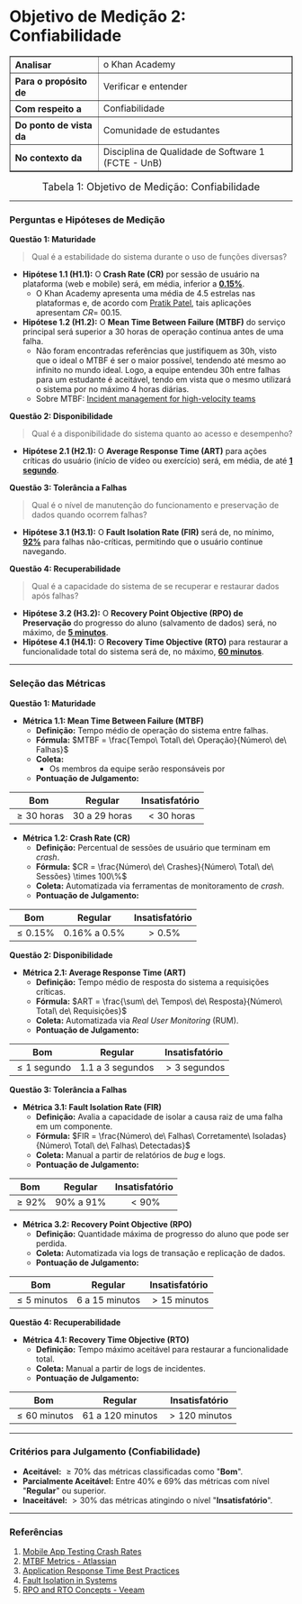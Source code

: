 # Objetivo de Medição 2: Confiabilidade

<div align="center">
    <table border="1" cellspacing="0" cellpadding="8" style="border-collapse: collapse; text-align: left;">
        <tr>
            <th><b>Analisar</b></th>
            <td>o Khan Academy</td>
        </tr>
        <tr>
            <th><b>Para o propósito de</b></th>
            <td>Verificar e entender</td>
        </tr>
        <tr>
            <th><b>Com respeito a</b></th>
            <td>Confiabilidade</td>
        </tr>
        <tr>
            <th><b>Do ponto de vista da</b></th>
            <td>Comunidade de estudantes</td>
        </tr>
        <tr>
            <th><b>No contexto da</b></th>
            <td>Disciplina de Qualidade de Software 1 (FCTE - UnB)</td>
        </tr>
    </table>
</div>

<div align="center">
    <font size="4">
        <figcaption>Tabela 1: Objetivo de Medição: Confiabilidade</figcaption>
    </font>
</div>

-----

### Perguntas e Hipóteses de Medição

**Questão 1: Maturidade**

> Qual é a estabilidade do sistema durante o uso de funções diversas?

- **Hipótese 1.1 (H1.1):** O **Crash Rate (CR)** por sessão de usuário na plataforma (web e mobile) será, em média, inferior a **[0.15%](https://www.alphabin.co/blog/mobile-app-testing-crash-rates)**.
    - O Khan Academy apresenta uma média de 4.5 estrelas nas plataformas e, de acordo com [Pratik Patel](https://www.alphabin.co/blog/mobile-app-testing-crash-rates), tais aplicações apresentam $CR = ~00.15%$.
- **Hipótese 1.2 (H1.2):** O **Mean Time Between Failure (MTBF)** do serviço principal será superior a 30 horas de operação contínua antes de uma falha.
    - Não foram encontradas referências que justifiquem as 30h, visto que o ideal o MTBF é ser o maior possível, tendendo até mesmo ao infinito no mundo ideal. Logo, a equipe entendeu 30h entre falhas para um estudante é aceitável, tendo em vista que o mesmo utilizará o sistema por no máximo 4 horas diárias.
    - Sobre MTBF: [Incident management for high-velocity teams ](https://www.atlassian.com/incident-management/kpis/common-metrics)

**Questão 2: Disponibilidade**

> Qual é a disponibilidade do sistema quanto ao acesso e desempenho?

- **Hipótese 2.1 (H2.1):** O **Average Response Time (ART)** para ações críticas do usuário (início de vídeo ou exercício) será, em média, de até **[1 segundo](https://www.headspin.io/blog/how-to-test-application-response-time-for-overall-app-success)**.

**Questão 3: Tolerância a Falhas**

> Qual é o nível de manutenção do funcionamento e preservação de dados quando ocorrem falhas?

- **Hipótese 3.1 (H3.1):** O **Fault Isolation Rate (FIR)** será de, no mínimo, **[92%](https://support.ptc.com/help/wrr/r13.0.0.0/en/wrr/ReferenceGuide/fmea/isolation_percentage.html)** para falhas não-críticas, permitindo que o usuário continue navegando.

**Questão 4: Recuperabilidade**

> Qual é a capacidade do sistema de se recuperar e restaurar dados após falhas?

- **Hipótese 3.2 (H3.2):** O **Recovery Point Objective (RPO) de Preservação** do progresso do aluno (salvamento de dados) será, no máximo, de **[5 minutos](https://www.veeam.com/blog/recovery-time-recovery-point-objectives.html)**.
- **Hipótese 4.1 (H4.1):** O **Recovery Time Objective (RTO)** para restaurar a funcionalidade total do sistema será de, no máximo, **[60 minutos](https://www.veeam.com/blog/recovery-time-recovery-point-objectives.html)**.

-----

### Seleção das Métricas

**Questão 1: Maturidade**

- **Métrica 1.1: Mean Time Between Failure (MTBF)**
    - **Definição:** Tempo médio de operação do sistema entre falhas.
    - **Fórmula:** $MTBF = \frac{Tempo\ Total\ de\ Operação}{Número\ de\ Falhas}$
    - **Coleta:**
        - Os membros da equipe serão responsáveis por
    - **Pontuação de Julgamento:**

| **Bom** | **Regular** | **Insatisfatório** |
|:--------:|:-------------:|:-------------------:|
| $\geq 30$ horas | 30 a 29 horas | $< 30$ horas |

- **Métrica 1.2: Crash Rate (CR)**
    - **Definição:** Percentual de sessões de usuário que terminam em *crash*.
    - **Fórmula:** $CR = \frac{Número\ de\ Crashes}{Número\ Total\ de\ Sessões} \times 100\%$
    - **Coleta:** Automatizada via ferramentas de monitoramento de *crash*.
    - **Pontuação de Julgamento:**

| **Bom** | **Regular** | **Insatisfatório** |
|:--------:|:-------------:|:-------------------:|
| $\leq 0.15\%$ | 0.16% a 0.5% | $> 0.5\%$ |

**Questão 2: Disponibilidade**

- **Métrica 2.1: Average Response Time (ART)**
    - **Definição:** Tempo médio de resposta do sistema a requisições críticas.
    - **Fórmula:** $ART = \frac{\sum\ de\ Tempos\ de\ Resposta}{Número\ Total\ de\ Requisições}$
    - **Coleta:** Automatizada via *Real User Monitoring* (RUM).
    - **Pontuação de Julgamento:**

| **Bom** | **Regular** | **Insatisfatório** |
|:--------:|:-------------:|:-------------------:|
| $\leq 1$ segundo | 1.1 a 3 segundos | $> 3$ segundos |

**Questão 3: Tolerância a Falhas**

- **Métrica 3.1: Fault Isolation Rate (FIR)**
    - **Definição:** Avalia a capacidade de isolar a causa raiz de uma falha em um componente.
    - **Fórmula:** $FIR = \frac{Número\ de\ Falhas\ Corretamente\ Isoladas}{Número\ Total\ de\ Falhas\ Detectadas}$
    - **Coleta:** Manual a partir de relatórios de *bug* e logs.
    - **Pontuação de Julgamento:**

| **Bom** | **Regular** | **Insatisfatório** |
|:--------:|:-------------:|:-------------------:|
| $\geq 92\%$ | 90% a 91% | $< 90\%$ |

- **Métrica 3.2: Recovery Point Objective (RPO)**
    - **Definição:** Quantidade máxima de progresso do aluno que pode ser perdida.
    - **Coleta:** Automatizada via logs de transação e replicação de dados.
    - **Pontuação de Julgamento:**

| **Bom** | **Regular** | **Insatisfatório** |
|:--------:|:-------------:|:-------------------:|
| $\leq 5$ minutos | 6 a 15 minutos | $> 15$ minutos |

**Questão 4: Recuperabilidade**

- **Métrica 4.1: Recovery Time Objective (RTO)**
    - **Definição:** Tempo máximo aceitável para restaurar a funcionalidade total.
    - **Coleta:** Manual a partir de logs de incidentes.
    - **Pontuação de Julgamento:**

| **Bom** | **Regular** | **Insatisfatório** |
|:--------:|:-------------:|:-------------------:|
| $\leq 60$ minutos | 61 a 120 minutos | $> 120$ minutos |

-----

### Critérios para Julgamento (Confiabilidade)

- **Aceitável:** $\geq 70\%$ das métricas classificadas como "**Bom**".
- **Parcialmente Aceitável:** Entre $40\%$ e $69\%$ das métricas com nível "**Regular**" ou superior.
- **Inaceitável:** $> 30\%$ das métricas atingindo o nível "**Insatisfatório**".

-----

### Referências

1. [Mobile App Testing Crash Rates](https://www.alphabin.co/blog/mobile-app-testing-crash-rates)
2. [MTBF Metrics - Atlassian](https://www.atlassian.com/incident-management/kpis/common-metrics)
3. [Application Response Time Best Practices](https://www.headspin.io/blog/how-to-test-application-response-time-for-overall-app-success)
4. [Fault Isolation in Systems](https://support.ptc.com/help/wrr/r13.0.0.0/en/wrr/ReferenceGuide/fmea/isolation_percentage.html)
5. [RPO and RTO Concepts - Veeam](https://www.veeam.com/blog/recovery-time-recovery-point-objectives.html)
